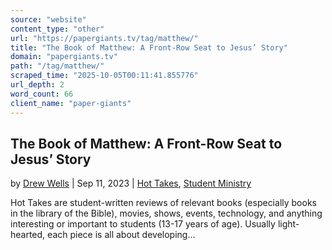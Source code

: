 ```yaml
---
source: "website"
content_type: "other"
url: "https://papergiants.tv/tag/matthew/"
title: "The Book of Matthew: A Front-Row Seat to Jesus’ Story"
domain: "papergiants.tv"
path: "/tag/matthew/"
scraped_time: "2025-10-05T00:11:41.855776"
url_depth: 2
word_count: 66
client_name: "paper-giants"
---
```


## The Book of Matthew: A Front-Row Seat to Jesus’ Story

by [Drew Wells](https://papergiants.tv/author/drew/ "Posts by Drew Wells") | Sep 11, 2023 | [Hot Takes](https://papergiants.tv/category/studentresources/hot-takes/), [Student Ministry](https://papergiants.tv/category/studentresources/)

Hot Takes are student-written reviews of relevant books (especially books in the library of the Bible), movies, shows, events, technology, and anything interesting or important to students (13-17 years of age). Usually light-hearted, each piece is all about developing...